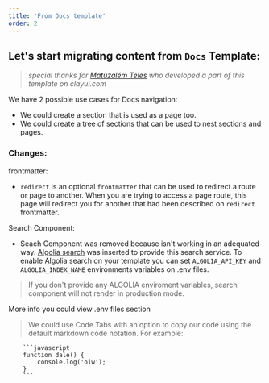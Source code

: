 ```yaml
---
title: 'From Docs template'
order: 2
---
```


## Let's start migrating content from `Docs` Template:

> _special thanks for [Matuzalém Teles](http://github.com/matuzalemsteles) who developed a part of this template on clayui.com_

We have 2 possible use cases for Docs navigation:

-   We could create a section that is used as a page too.
-   We could create a tree of sections that can be used to nest sections and pages.

### Changes:

frontmatter:

-   `redirect` is an optional `frontmatter` that can be used to redirect a route or page to another. When you are trying to access a page route, this page will redirect you for another that had been described on `redirect` frontmatter.

Search Component:

-   Seach Component was removed because isn't working in an adequated way. [Algolia search](https://www.algolia.com/) was inserted to provide this search service. To enable Algolia search on your template you can set `ALGOLIA_API_KEY` and `ALGOLIA_INDEX_NAME` environments variables on .env files.

> If you don't provide any ALGOLIA enviroment variables, search component will not render in production mode.

More info you could view .env files section

> We could use Code Tabs with an option to copy our code using the default markdown code notation.
> For example:

````
	```javascript
	function dale() {
	    console.log('oiw');
	}
	```
````
